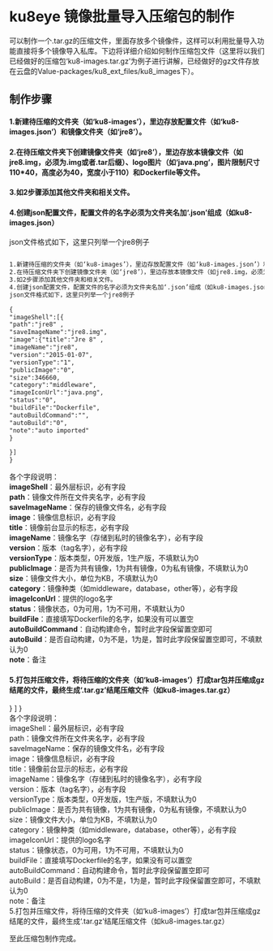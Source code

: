 # ku8eye 镜像批量导入压缩包的制作  
可以制作一个.tar.gz的压缩文件，里面存放多个镜像件，这样可以利用批量导入功能直接将多个镜像导入私库。下边将详细介绍如何制作压缩包文件（这里将以我们已经做好的压缩包‘ku8-images.tar.gz’为例子进行讲解，已经做好的gz文件存放在云盘的Value-packages/ku8_ext_files/ku8_images下）。  
## 制作步骤  

#### 1.新建待压缩的文件夹（如‘ku8-images’），里边存放配置文件（如‘ku8-images.json’）和镜像文件夹（如‘jre8’）。  
#### 2.在待压缩文件夹下创建镜像文件夹（如‘jre8’），里边存放本镜像文件（如jre8.img，必须为.img或者.tar后缀）、logo图片（如‘java.png’，图片限制尺寸110*40，高度必为40，宽度小于110）和Dockerfile等文件。  
#### 3.如2步骤添加其他文件夹和相关文件。  
#### 4.创建json配置文件，配置文件的名字必须为文件夹名加‘.json’组成（如ku8-images.json）  
json文件格式如下，这里只列举一个jre8例子  
```xml

1.新建待压缩的文件夹（如‘ku8-images’），里边存放配置文件（如‘ku8-images.json’）和镜像文件夹（如‘jre8’）。  
2.在待压缩文件夹下创建镜像文件夹（如‘jre8’），里边存放本镜像文件（如jre8.img，必须为.img或者.tar后缀）、logo图片（如‘java.png’，图片限制尺寸110*40，高度必为40，宽度小于110）和Dockerfile等文件。  
3.如2步骤添加其他文件夹和相关文件。  
4.创建json配置文件，配置文件的名字必须为文件夹名加‘.json’组成（如ku8-images.json）  
json文件格式如下，这里只列举一个jre8例子  

{
"imageShell":[{
"path":"jre8" , 
"saveImageName":"jre8.img",
"image":{"title":"Jre 8" , 
"imageName":"jre8", 
"version":"2015-01-07",
"versionType":"1",
"publicImage":"0",
"size":346660,
"category":"middleware",
"imageIconUrl":"java.png", 
"status":"0", 
"buildFile":"Dockerfile",
"autoBuildCommand":"",
"autoBuild":"0",
"note":"auto imported"
}

}]
}  
```
各个字段说明：  
**imageShell**：最外层标识，必有字段  
**path**：镜像文件所在文件夹名字，必有字段  
**saveImageName**：保存的镜像文件名，必有字段  
**image**：镜像信息标识，必有字段  
**title**：镜像前台显示的标志，必有字段  
**imageName**：镜像名字（存储到私时的镜像名字），必有字段  
**version**：版本（tag名字），必有字段  
**versionType**：版本类型，0开发版，1生产版，不填默认为0  
**publicImage**：是否为共有镜像，1为共有镜像，0为私有镜像，不填默认为0  
**size**：镜像文件大小，单位为KB，不填默认为0  
**category**：镜像种类（如middleware，database，other等），必有字段  
**imageIconUrl**：提供的logo名字  
**status**：镜像状态，0为可用，1为不可用，不填默认为0  
**buildFile**：直接填写Dockerfile的名字，如果没有可以置空  
**autoBuildCommand**：自动构建命令，暂时此字段保留置空即可  
**autoBuild**：是否自动构建，0为不是，1为是，暂时此字段保留置空即可，不填默认为0  
**note**：备注  
#### 5.打包并压缩文件，将待压缩的文件夹（如‘ku8-images’）打成tar包并压缩成gz结尾的文件，最终生成‘.tar.gz’结尾压缩文件（如ku8-images.tar.gz）  

}
]
}  
各个字段说明：  
imageShell：最外层标识，必有字段  
path：镜像文件所在文件夹名字，必有字段  
saveImageName：保存的镜像文件名，必有字段  
image：镜像信息标识，必有字段  
title：镜像前台显示的标志，必有字段  
imageName：镜像名字（存储到私时的镜像名字），必有字段  
version：版本（tag名字），必有字段  
versionType：版本类型，0开发版，1生产版，不填默认为0  
publicImage：是否为共有镜像，1为共有镜像，0为私有镜像，不填默认为0  
size：镜像文件大小，单位为KB，不填默认为0  
category：镜像种类（如middleware，database，other等），必有字段  
imageIconUrl：提供的logo名字  
status：镜像状态，0为可用，1为不可用，不填默认为0  
buildFile：直接填写Dockerfile的名字，如果没有可以置空  
autoBuildCommand：自动构建命令，暂时此字段保留置空即可  
autoBuild：是否自动构建，0为不是，1为是，暂时此字段保留置空即可，不填默认为0  
note：备注  
5.打包并压缩文件，将待压缩的文件夹（如‘ku8-images’）打成tar包并压缩成gz结尾的文件，最终生成‘.tar.gz’结尾压缩文件（如ku8-images.tar.gz）  

至此压缩包制作完成。
